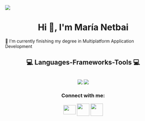 <img src=https://i.imgur.com/01o5Ll2.png/>

<h1 align="center">Hi 👋, I'm María Netbai</h1>
🌱 I'm currently finishing my degree in Multiplatform Application Development

<h2 align="center">💻 Languages-Frameworks-Tools 💻</h2>
<br/>
<div align="center">
    <img src="https://skillicons.dev/icons?i=.net,html,css,vscode,github,figma,git,canva" />
    <img src="https://skillicons.dev/icons?i=c,java,mysql,kotlin" /><br>
</div>

<h3 align="center">Connect with me:</h3>
<p align="center">
<a href="mailto:netbaimaria@gmail.com" target="blank"><img align="center" src=https://upload.wikimedia.org/wikipedia/commons/thumb/7/7e/Gmail_icon_%282020%29.svg/2560px-Gmail_icon_%282020%29.svg.png alt="" height="30" width="40"/></a>
<a href="https://linkedin.com/in/marianetbai" target="blank"><img align="center" src=https://upload.wikimedia.org/wikipedia/commons/thumb/c/ca/LinkedIn_logo_initials.png/480px-LinkedIn_logo_initials.png alt="" height="40" width="40"/></a>
<a href="https://instagram.com/marianetbai" target="blank"><img align="center" src=https://upload.wikimedia.org/wikipedia/commons/thumb/e/e7/Instagram_logo_2016.svg/2048px-Instagram_logo_2016.svg.png alt="" height="40" width="40"/></a>
</p>
<br>

